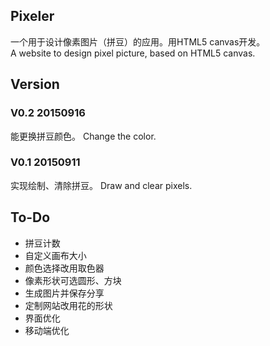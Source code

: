 ## Pixeler
一个用于设计像素图片（拼豆）的应用。用HTML5 canvas开发。  
A website to design pixel picture, based on HTML5 canvas.

## Version

### V0.2 20150916
能更换拼豆颜色。
Change the color.

### V0.1 20150911
实现绘制、清除拼豆。
Draw and clear pixels.


## To-Do

- 拼豆计数
- 自定义画布大小
- 颜色选择改用取色器
- 像素形状可选圆形、方块
- 生成图片并保存分享
- 定制网站改用花的形状
- 界面优化
- 移动端优化